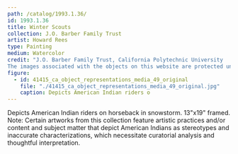 ```yaml
---
path: /catalog/1993.1.36/
id: 1993.1.36
title: Winter Scouts
collection: J.O. Barber Family Trust
artist: Howard Rees
type: Painting
medium: Watercolor
credit: "J.O. Barber Family Trust, California Polytechnic University
The images associated with the objects on this website are protected under United States copyright laws. We are pleased to share these materials as an educational resource for the public for non-commercial, educational and personal use only, or for fair use as defined by law."
figure:
  - id: 41415_ca_object_representations_media_49_original
    file: "./41415_ca_object_representations_media_49_original.jpg"
    caption: Depicts American Indian riders o
---
```

Depicts American Indian riders on horseback in snowstorm. 
13"x19"
framed.
Note: Certain artworks from this collection feature artistic practices and/or content and subject matter that depict American Indians as stereotypes and inaccurate characterizations, which necessitate curatorial analysis and thoughtful interpretation.
